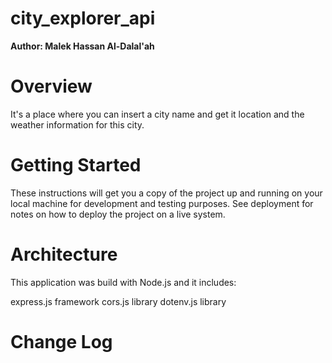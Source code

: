 # city_explorer_api
**Author: Malek Hassan Al-Dalal'ah**

# Overview
It's a place where you can insert a city name and get it location and the weather information for this city.

# Getting Started
These instructions will get you a copy of the project up and running on your local machine for development and testing purposes. See deployment for notes on how to deploy the project on a live system.

# Architecture
This application was build with Node.js and it includes:

express.js framework
cors.js library
dotenv.js library

# Change Log
